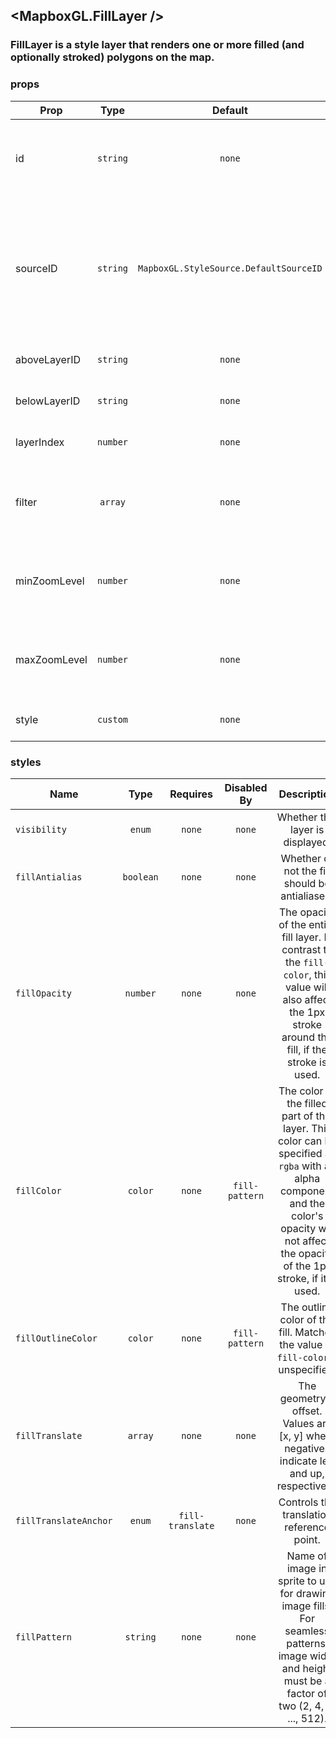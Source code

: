## <MapboxGL.FillLayer />
### FillLayer is a style layer that renders one or more filled (and optionally stroked) polygons on the map.

### props
| Prop | Type | Default | Required | Description |
| ---- | :--: | :-----: | :------: | :----------: |
| id | `string` | `none` | `false` | A string that uniquely identifies the source in the style to which it is added. |
| sourceID | `string` | `MapboxGL.StyleSource.DefaultSourceID` | `false` | The source from which to obtain the data to style. If the source has not yet been added to the current style, the behavior is undefined. |
| aboveLayerID | `string` | `none` | `false` | Inserts a layer above aboveLayerID. |
| belowLayerID | `string` | `none` | `false` | Inserts a layer below belowLayerID |
| layerIndex | `number` | `none` | `false` | Inserts a layer at a specified index |
| filter | `array` | `none` | `false` | Filter only the features in the source layer that satisfy a condition that you define |
| minZoomLevel | `number` | `none` | `false` | The minimum zoom level at which the layer gets parsed and appears. |
| maxZoomLevel | `number` | `none` | `false` | The maximum zoom level at which the layer gets parsed and appears. |
| style | `custom` | `none` | `false` | Customizable style attributes |


### styles
| Name | Type | Requires | Disabled By |  Description |
| ---- | :--: | :------: | :---------: | :----------: |
| `visibility` | `enum` | `none` | `none` | Whether this layer is displayed. |
| `fillAntialias` | `boolean` | `none` | `none` | Whether or not the fill should be antialiased. |
| `fillOpacity` | `number` | `none` | `none` | The opacity of the entire fill layer. In contrast to the `fill-color`, this value will also affect the 1px stroke around the fill, if the stroke is used. |
| `fillColor` | `color` | `none` | `fill-pattern` | The color of the filled part of this layer. This color can be specified as `rgba` with an alpha component and the color's opacity will not affect the opacity of the 1px stroke, if it is used. |
| `fillOutlineColor` | `color` | `none` | `fill-pattern` | The outline color of the fill. Matches the value of `fill-color` if unspecified. |
| `fillTranslate` | `array` | `none` | `none` | The geometry's offset. Values are [x, y] where negatives indicate left and up, respectively. |
| `fillTranslateAnchor` | `enum` | `fill-translate` | `none` | Controls the translation reference point. |
| `fillPattern` | `string` | `none` | `none` | Name of image in sprite to use for drawing image fills. For seamless patterns, image width and height must be a factor of two (2, 4, 8, ..., 512). |
